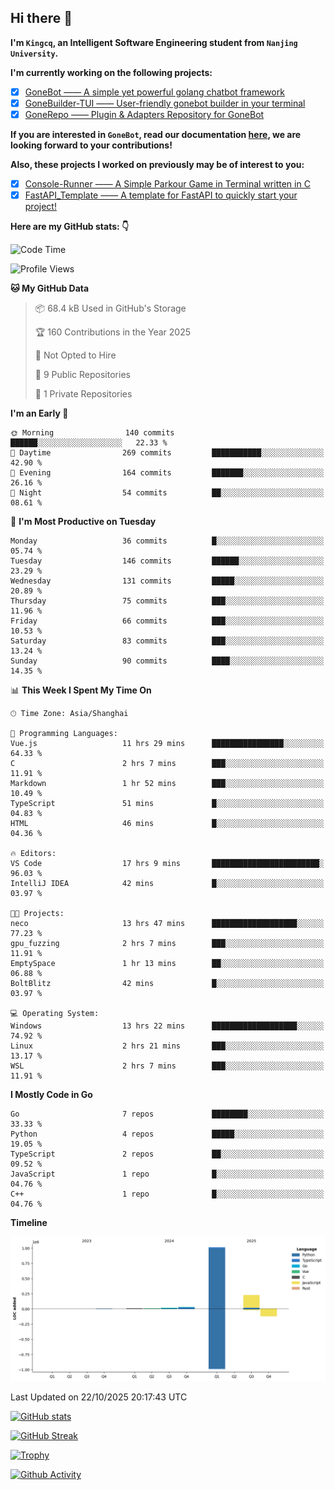 ## Hi there 👋

**I'm `Kingcq`, an Intelligent Software Engineering student from `Nanjing University`.**

**I'm currently working on the following projects:**

- [x] [GoneBot —— A simple yet powerful golang chatbot framework](https://github.com/gonebot-dev/gonebot)
- [x] [GoneBuilder-TUI —— User-friendly gonebot builder in your terminal](https://github.com/gonebot-dev/gonebuilder-tui)
- [x] [GoneRepo —— Plugin & Adapters Repository for GoneBot](https://github.com/gonebot-dev/gonerepo)

**If you are interested in `GoneBot`, read our documentation [here](https://gonebot-dev.github.io/), we are looking forward to your contributions!**

**Also, these projects I worked on previously may be of interest to you:**

- [x] [Console-Runner —— A Simple Parkour Game in Terminal written in C](https://github.com/Kingcxp/Console-Runners)
- [x] [FastAPI_Template —— A template for FastAPI to quickly start your project!](https://github.com/Kingcxp/FastAPI_Template)

**Here are my GitHub stats: 👇**
<!--START_SECTION:waka-->
![Code Time](http://img.shields.io/badge/Code%20Time-1%2C965%20hrs%2025%20mins-blue)

![Profile Views](http://img.shields.io/badge/Profile%20Views-0-blue)

**🐱 My GitHub Data** 

> 📦 68.4 kB Used in GitHub's Storage 
 > 
> 🏆 160 Contributions in the Year 2025
 > 
> 🚫 Not Opted to Hire
 > 
> 📜 9 Public Repositories 
 > 
> 🔑 1 Private Repositories 
 > 
**I'm an Early 🐤** 

```text
🌞 Morning                140 commits         ██████░░░░░░░░░░░░░░░░░░░   22.33 % 
🌆 Daytime                269 commits         ███████████░░░░░░░░░░░░░░   42.90 % 
🌃 Evening                164 commits         ███████░░░░░░░░░░░░░░░░░░   26.16 % 
🌙 Night                  54 commits          ██░░░░░░░░░░░░░░░░░░░░░░░   08.61 % 
```
📅 **I'm Most Productive on Tuesday** 

```text
Monday                   36 commits          █░░░░░░░░░░░░░░░░░░░░░░░░   05.74 % 
Tuesday                  146 commits         ██████░░░░░░░░░░░░░░░░░░░   23.29 % 
Wednesday                131 commits         █████░░░░░░░░░░░░░░░░░░░░   20.89 % 
Thursday                 75 commits          ███░░░░░░░░░░░░░░░░░░░░░░   11.96 % 
Friday                   66 commits          ███░░░░░░░░░░░░░░░░░░░░░░   10.53 % 
Saturday                 83 commits          ███░░░░░░░░░░░░░░░░░░░░░░   13.24 % 
Sunday                   90 commits          ████░░░░░░░░░░░░░░░░░░░░░   14.35 % 
```


📊 **This Week I Spent My Time On** 

```text
🕑︎ Time Zone: Asia/Shanghai

💬 Programming Languages: 
Vue.js                   11 hrs 29 mins      ████████████████░░░░░░░░░   64.33 % 
C                        2 hrs 7 mins        ███░░░░░░░░░░░░░░░░░░░░░░   11.91 % 
Markdown                 1 hr 52 mins        ███░░░░░░░░░░░░░░░░░░░░░░   10.49 % 
TypeScript               51 mins             █░░░░░░░░░░░░░░░░░░░░░░░░   04.83 % 
HTML                     46 mins             █░░░░░░░░░░░░░░░░░░░░░░░░   04.36 % 

🔥 Editors: 
VS Code                  17 hrs 9 mins       ████████████████████████░   96.03 % 
IntelliJ IDEA            42 mins             █░░░░░░░░░░░░░░░░░░░░░░░░   03.97 % 

🐱‍💻 Projects: 
neco                     13 hrs 47 mins      ███████████████████░░░░░░   77.23 % 
gpu_fuzzing              2 hrs 7 mins        ███░░░░░░░░░░░░░░░░░░░░░░   11.91 % 
EmptySpace               1 hr 13 mins        ██░░░░░░░░░░░░░░░░░░░░░░░   06.88 % 
BoltBlitz                42 mins             █░░░░░░░░░░░░░░░░░░░░░░░░   03.97 % 

💻 Operating System: 
Windows                  13 hrs 22 mins      ███████████████████░░░░░░   74.92 % 
Linux                    2 hrs 21 mins       ███░░░░░░░░░░░░░░░░░░░░░░   13.17 % 
WSL                      2 hrs 7 mins        ███░░░░░░░░░░░░░░░░░░░░░░   11.91 % 
```

**I Mostly Code in Go** 

```text
Go                       7 repos             ████████░░░░░░░░░░░░░░░░░   33.33 % 
Python                   4 repos             █████░░░░░░░░░░░░░░░░░░░░   19.05 % 
TypeScript               2 repos             ██░░░░░░░░░░░░░░░░░░░░░░░   09.52 % 
JavaScript               1 repo              █░░░░░░░░░░░░░░░░░░░░░░░░   04.76 % 
C++                      1 repo              █░░░░░░░░░░░░░░░░░░░░░░░░   04.76 % 
```



**Timeline**

![Lines of Code chart](https://raw.githubusercontent.com/Kingcxp/Kingcxp/main/assets/bar_graph.png)


 Last Updated on 22/10/2025 20:17:43 UTC
<!--END_SECTION:waka-->

[![GitHub stats](https://github-readme-stats.vercel.app/api?username=Kingcxp&show_icons=true&count_private=true&theme=aura&hide_border=true&icon_color=FF4500&text_color=76EE00)](https://github.com/anuraghazra/github-readme-stats)    

[![GitHub Streak](https://github-readme-streak-stats.herokuapp.com/?user=Kingcxp&hide_border=true&theme=catppuccin-macchiato)](https://git.io/streak-stats)

[![Trophy](https://github-profile-trophy.vercel.app/?username=Kingcxp&theme=dracula)](https://github.com/ryo-ma/github-profile-trophy)

[![Github Activity](https://github-readme-activity-graph.vercel.app/graph?username=Kingcxp&theme=tokyo-night&hide_border=true)](https://github.com/ashutosh00710/github-readme-activity-graph)